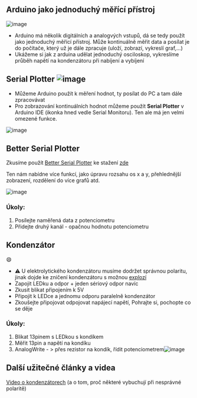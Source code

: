 ## Arduino jako jednoduchý měřící přístroj
![image](https://github.com/user-attachments/assets/d388171d-3d0b-4923-83e2-bf263e34e9d4)
- Arduino má několik digitálních a analogvých vstupů, dá se tedy použít jako jednoduchý měřící přístroj. Může kontinuálně měřit data a posílat je do počítače, který už je dále zpracuje (uloží, zobrazí, vykreslí graf,...)
- Ukážeme si jak z arduina udělat jednoduchý osciloskop, vykreslíme průběh napětí na kondenzátoru při nabíjení a vybíjení


## Serial Plotter     ![image](https://github.com/user-attachments/assets/745f94db-69d8-4204-b9f0-b735ca78a35f)

- Můžeme Arduino použít k měření hodnot, ty posílat do PC a tam dále zpracovávat
- Pro zobrazování kontinuálních hodnot můžeme použít **Serial Plotter** v Arduino IDE (ikonka hned vedle Serial Monitoru). Ten ale má jen velmi omezené funkce.

![image](https://github.com/user-attachments/assets/6a673e10-8fd6-433a-ba71-812124b480e4)

## Better Serial Plotter
Zkusíme použít [Better Serial Plotter](https://github.com/nathandunk/BetterSerialPlotter) ke stažení [zde](https://github.com/nathandunk/BetterSerialPlotter/releases/download/v0.1.2/BetterSerialPlotter-v0.1.2-Windows.zip)

Ten nám nabídne více funkcí, jako úpravu rozsahu os x a y, přehlednější zobrazení, rozdělení do více grafů atd.

![image](https://github.com/user-attachments/assets/41677a14-07b7-466c-8c68-02acaf63060b)


### Úkoly:
1. Posílejte naměřená data z potenciometru
2. Přidejte druhý kanál - opačnou hodnotu potenciometru


## Kondenzátor

:smile:

- :warning: U elektrolytického kondenzátoru musíme dodržet správnou polaritu, jinak dojde ke zničení kondenzátoru s možnou [explozí](https://www.youtube.com/watch?v=rr7bPmGTQUk&ab_channel=ElectroBOOM)
- Zapojit LEDku a odpor + jeden sériový odpor navíc
- Zkusit blikat připojením k 5V
- Připojit k LEDce a jednomu odporu paralelně kondenzátor
- Zkoušejte připojovat odpojovat napájecí napětí, Pohrajte si, pochopte co se děje

### Úkoly:
1. Blikat 13pinem s LEDkou s kondíkem
2. Měřit 13pin a napětí na kondíku
3. AnalogWrite - > přes rezistor na kondík, řídit potenciometrem![image](https://github.com/user-attachments/assets/4ac69565-68c5-493c-869d-f8647295048c)

## Další užitečné články a videa

[Video o kondenzátorech](https://www.youtube.com/watch?v=K_MFUkW1-Qo&ab_channel=N%C3%A1zorn%C3%A1elektrotechnika) (a o tom, proč některé vybuchují při nesprávné polaritě)

